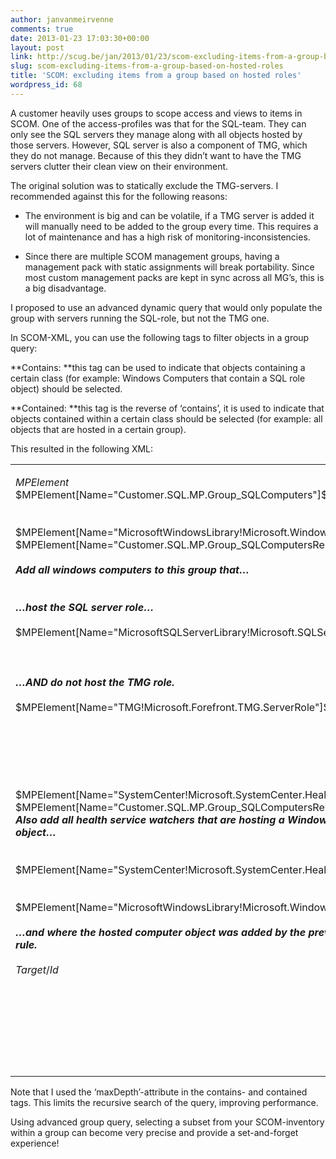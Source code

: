 ```yaml
---
author: janvanmeirvenne
comments: true
date: 2013-01-23 17:03:30+00:00
layout: post
link: http://scug.be/jan/2013/01/23/scom-excluding-items-from-a-group-based-on-hosted-roles/
slug: scom-excluding-items-from-a-group-based-on-hosted-roles
title: 'SCOM: excluding items from a group based on hosted roles'
wordpress_id: 68
---
```


A customer heavily uses groups to scope access and views to items in SCOM. One of the access-profiles was that for the SQL-team. They can only see the SQL servers they manage along with all objects hosted by those servers. However, SQL server is also a component of TMG, which they do not manage. Because of this they didn’t want to have the TMG servers clutter their clean view on their environment.

 

The original solution was to statically exclude the TMG-servers. I recommended against this for the following reasons:

 

- The environment is big and can be volatile, if a TMG server is added it will manually need to be added to the group every time. This requires a lot of maintenance and has a high risk of monitoring-inconsistencies.

 

- Since there are multiple SCOM management groups, having a management pack with static assignments will break portability. Since most custom management packs are kept in sync across all MG’s, this is a big disadvantage.

 

I proposed to use an advanced dynamic query that would only populate the group with servers running the SQL-role, but not the TMG one.

 

In SCOM-XML, you can use the following tags to filter objects in a group query:

 

**Contains: **this tag can be used to indicate that objects containing a certain class (for example: Windows Computers that contain a SQL role object) should be selected.

 

**Contained: **this tag is the reverse of ‘contains’, it is used to indicate that objects contained within a certain class should be selected (for example: all objects that are hosted in a certain group).

 

This resulted in the following XML:

 <table cellpadding="2" cellspacing="0" border="0" width="400" ><tbody >     <tr >       
<td width="400" valign="top" >         

<RuleId>$MPElement$</RuleId>             
<GroupInstanceId>$MPElement[Name="Customer.SQL.MP.Group_SQLComputers"]$</GroupInstanceId>              
<MembershipRules>              
<MembershipRule>              
<MonitoringClass>$MPElement[Name="MicrosoftWindowsLibrary!Microsoft.Windows.Computer"]$</MonitoringClass>              
<RelationshipClass>$MPElement[Name="Customer.SQL.MP.Group_SQLComputersRelationShipType"]$</RelationshipClass>              
<Expression>              
**_Add all windows computers to this group that…_**              
<And>              
<Expression>              
**_…host the SQL server role…_**              
<Contains maxDepth="1">              
<MonitoringClass>$MPElement[Name="MicrosoftSQLServerLibrary!Microsoft.SQLServer.ServerRole"]$</MonitoringClass>              
</Contains>              
</Expression>              
<Expression>              
**_…AND do not host the TMG role._**              
<NotContains maxDepth="1">              
<MonitoringClass>$MPElement[Name="TMG!Microsoft.Forefront.TMG.ServerRole"]$</MonitoringClass>              
</NotContains>              
</Expression>              
</And>              
</Expression>              
</MembershipRule>              
<MembershipRule>              
<MonitoringClass>$MPElement[Name="SystemCenter!Microsoft.SystemCenter.HealthServiceWatcher"]$</MonitoringClass>              
<RelationshipClass>$MPElement[Name="Customer.SQL.MP.Group_SQLComputersRelationShipType"]$</RelationshipClass>              
**_Also add all health service watchers that are hosting a Windows Computer object…_**              
<Expression>              
<Contains>              
<MonitoringClass>$MPElement[Name="SystemCenter!Microsoft.SystemCenter.HealthService"]$</MonitoringClass>              
<Expression>              
<Contained>              
<MonitoringClass>$MPElement[Name="MicrosoftWindowsLibrary!Microsoft.Windows.Computer"]$</MonitoringClass>              
<Expression>              
**_…and where the hosted computer object was added by the previous membership rule._**              
<Contained maxDepth="1">              
<MonitoringClass>$Target/Id$</MonitoringClass>              
</Contained>              
</Expression>              
</Contained>              
</Expression>              
</Contains>              
</Expression>              
</MembershipRule>              
</MembershipRules>

      
</td>     </tr>   </tbody></table>  

 

Note that I used the ‘maxDepth’-attribute in the contains- and contained tags. This limits the recursive search of the query, improving performance.

 

Using advanced group query, selecting a subset from your SCOM-inventory within a group can become very precise and provide a set-and-forget experience!
